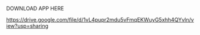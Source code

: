DOWNLOAD APP HERE 

https://drive.google.com/file/d/1vL4pupr2mdu5vFmqEKWuyG5xhh4QYvln/view?usp=sharing
